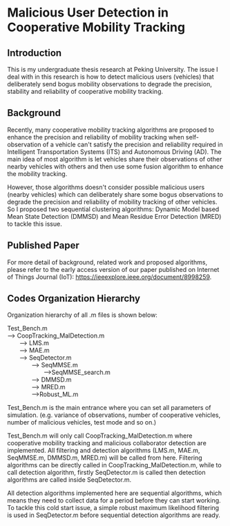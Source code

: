 # Malicious User Detection in Cooperative Mobility Tracking

## Introduction
This is my undergraduate thesis research at Peking University. The issue I deal with in this research is how to detect malicious users (vehicles) that deliberately send bogus mobility observations to degrade the precision, stability and reliability of cooperative mobility tracking.

## Background
Recently, many cooperative mobility tracking algorithms are proposed to enhance the precision and reliability of mobility tracking when self-observation of a vehicle can't satisfy the precision and reliability required in Intelligent Transportation Systems (ITS) and Autonomous Driving (AD). The main idea of most algorithm is let vehicles share their observations of other nearby vehicles with others and then use some fusion algorithm to enhance the mobility tracking.

However, those algorithms doesn't consider possible malicious users (nearby vehicles) which can deliberately share some bogus observations to degrade the precision and reliability of mobility tracking of other vehicles. So I proposed two sequential clustering algorithms: Dynamic Model based Mean State Detection (DMMSD) and Mean Residue Error Detection (MRED) to tackle this issue. 

## Published Paper
For more detail of background, related work and proposed algorithms, please refer to the early access version of our paper published on Internet of Things Journal (IoT): https://ieeexplore.ieee.org/document/8998259. 

## Codes Organization Hierarchy
Organization hierarchy of all .m files is shown below:

Test_Bench.m <br>
--> CoopTracking_MalDetection.m <br>
&emsp;&emsp;--> LMS.m <br>
&emsp;&emsp;--> MAE.m <br>
&emsp;&emsp;--> SeqDetector.m <br>
&emsp;&emsp;&emsp;&emsp;--> SeqMMSE.m <br>
&emsp;&emsp;&emsp;&emsp;&emsp;&emsp;-->SeqMMSE_search.m <br>
&emsp;&emsp;&emsp;&emsp;--> DMMSD.m <br>
&emsp;&emsp;&emsp;&emsp;--> MRED.m <br>
&emsp;&emsp;&emsp;&emsp;-->Robust_ML.m <br>


Test_Bench.m  is the main entrance where you can set all parameters of simulation. (e.g. variance of observations, number of cooperative vehicles, number of malicious vehicles, test mode and so on.)

Test_Bench.m will only call CoopTracking_MalDetection.m where cooperative mobility tracking and malicious collaborator detection are implemented. All filtering and detection algorithms (LMS.m, MAE.m, SeqMMSE.m, DMMSD.m, MRED.m) will be called from here. Filtering algorithms can be directly called in CoopTracking_MalDetection.m, while to call detection algorithm, firstly SeqDetector.m is called then detection algorithms are called inside SeqDetector.m.

All detection algorithms implemented here are sequential algorithms, which means they need to collect data for a period before they can start working. To tackle this cold start issue, a simple robust maximum likelihood filtering is used in SeqDetector.m before sequential detection algorithms are ready.  

